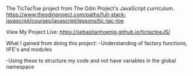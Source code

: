 The TicTacToe project from The Odin Project's JavaScript curriculum. https://www.theodinproject.com/paths/full-stack-javascript/courses/javascript/lessons/tic-tac-toe

View My Project Live: https://sebastianhoenig.github.io/tictactoeJS/

What I gained from doing this project:
-Understanding of factory functions, IIFE's and modules

-Using these to structure my code and not have variables in the global namespace
